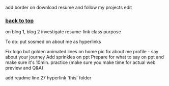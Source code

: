 add border on download resume and follow my projects
edit <div>
            <h3><a class="resume-link" href="#back-to-top">back to top</a></h3>
        </div>
        on blog 1, blog 2
        investigate resume-link class purpose


To do: put sosmed on about me as hyperlinks


Fix logo
but golden animated lines on home pic
fix about me profile - say about your journey
Add sprinkles on ppt
Prepare for what to say on ppt and make sure it's 10min. practice (make sure you make time for actual web preview and Q&A)



add readme line 27 hyperlink 'this' folder
